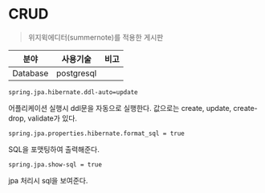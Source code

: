 # CRUD
> 위지윅에디터(summernote)를 적용한 게시판

|   분야        | 사용기술       | 비고 |
|--------------|------------|-----|
|  Database  | postgresql |   |

```
spring.jpa.hibernate.ddl-auto=update
```
어플리케이션 실행시 ddl문을 자동으로 실행한다. 값으로는 create, update, create-drop, validate가 있다.
```
spring.jpa.properties.hibernate.format_sql = true
```
SQL을 포맷팅하여 출력해준다.
```
spring.jpa.show-sql = true
```
jpa 처리시 sql을 보여준다.
